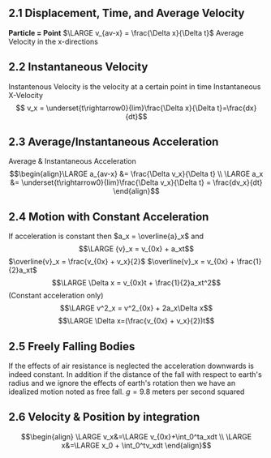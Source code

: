 ## 2.1 Displacement, Time, and Average Velocity
**Particle = Point**
$\LARGE v_{av-x} = \frac{\Delta x}{\Delta t}$
Average Velocity in the x-directions

## 2.2 Instantaneous Velocity
Instantenous Velocity is the velocity at a certain point in time
Instantaneous X-Velocity
$$ v_x = \underset{t\rightarrow0}{lim}\frac{\Delta x}{\Delta t}=\frac{dx}{dt}$$
## 2.3 Average/Instantaneous Acceleration
Average & Instantaneous Acceleration
$$\begin{align}\LARGE
a_{av-x} &= \frac{\Delta v_x}{\Delta t} \\
\LARGE a_x &= \underset{t\rightarrow0}{lim}\frac{\Delta v_x}{\Delta t} = \frac{dv_x}{dt}
\end{align}$$
## 2.4 Motion with Constant Acceleration
If acceleration is constant then $a_x = \overline{a}_x$ and
$$\LARGE {v}_x = v_{0x} + a_xt$$ 
$\overline{v}_x = \frac{v_{0x} + v_x}{2}$
$\overline{v}_x = v_{0x} + \frac{1}{2}a_xt$
$$\LARGE \Delta x = v_{0x}t + \frac{1}{2}a_xt^2$$
(Constant acceleration only)
$$\LARGE v^2_x = v^2_{0x} + 2a_x\Delta x$$
$$\LARGE \Delta x=(\frac{v_{0x} + v_x}{2})t$$
## 2.5 Freely Falling Bodies
If the effects of air resistance is neglected the acceleration downwards is indeed constant. In addition if the distance of the fall with respect to earth's radius and we ignore the effects of earth's rotation then we have an idealized motion noted as free fall.
$g = 9.8$ meters per second squared

## 2.6 Velocity & Position by integration
$$\begin{align}
\LARGE v_x&=\LARGE v_{0x}+\int_0^ta_xdt \\
\LARGE x&=\LARGE x_0 + \int_0^tv_xdt 
\end{align}$$